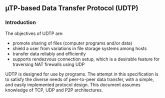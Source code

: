 ## µTP-based Data Transfer Protocol (UDTP)

### Introduction
The objectives of UDTP are:
- promote sharing of files (computer programs and/or data)
- shield a user from variations in file storage systems among hosts
- transfer data reliably and efficiently
- supports rendezvous connection setup, which is a desirable feature for traversing NAT firewalls using UDP

UDTP is designed for use by programs. The attempt in this specification is to satisfy the diverse needs of peer-to-peer data transfer, with a simple, and easily implemented protocol design. This document assumes knowledge of TCP, UDP and P2P architectures.
